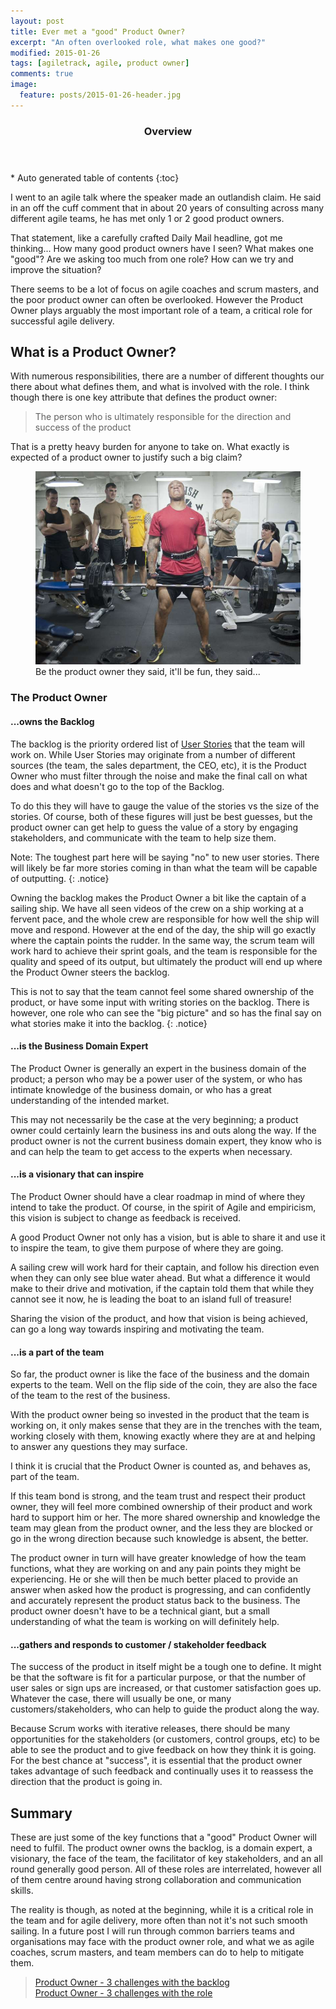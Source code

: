 ```yaml
---
layout: post
title: Ever met a "good" Product Owner?
excerpt: "An often overlooked role, what makes one good?"
modified: 2015-01-26
tags: [agiletrack, agile, product owner]
comments: true
image:
  feature: posts/2015-01-26-header.jpg
---
```


<section id="table-of-contents" class="toc">
  <header>
    <h3>Overview</h3>
  </header>
<div id="drawer" markdown="1">
*  Auto generated table of contents
{:toc}
</div>
</section><!-- /#table-of-contents -->

I went to an agile talk where the speaker made an outlandish claim. He said in an off the cuff comment that in about 20 years of consulting across many different agile teams, he has met only 1 or 2 good product owners.

That statement, like a carefully crafted Daily Mail headline, got me thinking... How many good product owners have I seen? What makes one "good"? Are we asking too much from one role? How can we try and improve the situation?

There seems to be a lot of focus on agile coaches and scrum masters, and the poor product owner can often be overlooked.  However the Product Owner plays arguably the most important role of a team, a critical role for successful agile delivery.

## What is a Product Owner?

With numerous responsibilities, there are a number of different thoughts our there about what defines them, and what is involved with the role. I think though there is one key attribute that defines the product owner:

> The person who is ultimately responsible for the direction and success of the product

That is a pretty heavy burden for anyone to take on.  What exactly is expected of a product owner to justify such a big claim?

<figure>
<img src="../images/posts/2015-01-26-weight.jpg">
<figcaption>Be the product owner they said, it'll be fun, they said...</figcaption>
</figure>

### The Product Owner

#### ...owns the Backlog

The backlog is the priority ordered list of <a href="http://en.wikipedia.org/wiki/User_story" target="_blank">User Stories</a> that the team will work on. While User Stories may originate from a number of different sources (the team, the sales department, the CEO, etc), it is the Product Owner who must filter through the noise and make the final call on what does and what doesn't go to the top of the Backlog.

To do this they will have to gauge the value of the stories vs the size of the stories.  Of course, both of these figures will just be best guesses, but the product owner can get help to guess the value of a story by engaging stakeholders, and communicate with the team to help size them.

Note: The toughest part here will be saying "no" to new user stories.  There will likely be far more stories coming in than what the team will be capable of outputting.
{: .notice}

Owning the backlog makes the Product Owner a bit like the captain of a sailing ship.  We have all seen videos of the crew on a ship working at a fervent pace, and the whole crew are responsible for how well the ship will move and respond.  However at the end of the day, the ship will go exactly where the captain points the rudder. In the same way, the scrum team will work hard to achieve their sprint goals, and the team is responsible for the quality and speed of its output, but ultimately the product will end up where the Product Owner steers the backlog.

This is not to say that the team cannot feel some shared ownership of the product, or have some input with writing stories on the backlog.  There is however, one role who can see the "big picture" and so has the final say on what stories make it into the backlog.
{: .notice}

#### ...is the Business Domain Expert

The Product Owner is generally an expert in the business domain of the product; a person who may be a power user of the system, or who has intimate knowledge of the business domain, or who has a great understanding of the intended market.

This may not necessarily be the case at the very beginning; a product owner could certainly learn the business ins and outs along the way.  If the product owner is not the current business domain expert, they know who is and can help the team to get access to the experts when necessary.

#### ...is a visionary that can inspire

The Product Owner should have a clear roadmap in mind of where they intend to take the product. Of course, in the spirit of Agile and empiricism, this vision is subject to change as feedback is received.

A good Product Owner not only has a vision, but is able to share it and use it to inspire the team, to give them purpose of where they are going.

A sailing crew will work hard for their captain, and follow his direction even when they can only see blue water ahead. But what a difference it would make to their drive and motivation, if the captain told them that while they cannot see it now, he is leading the boat to an island full of treasure!

Sharing the vision of the product, and how that vision is being achieved, can go a long way towards inspiring and motivating the team.

#### ...is a part of the team

So far, the product owner is like the face of the business and the domain experts to the team.  Well on the flip side of the coin, they are also the face of the team to the rest of the business.

With the product owner being so invested in the product that the team is working on, it only makes sense that they are in the trenches with the team, working closely with them, knowing exactly where they are at and helping to answer any questions they may surface.

I think it is crucial that the Product Owner is counted as, and behaves as, part of the team.

If this team bond is strong, and the team trust and respect their product owner, they will feel more combined ownership of their product and work hard to support him or her.  The more shared ownership and knowledge the team may glean from the product owner, and the less they are blocked or go in the wrong direction because such knowledge is absent, the better.

The product owner in turn will have greater knowledge of how the team functions, what they are working on and any pain points they might be experiencing.  He or she will then be much better placed to provide an answer when asked how the product is progressing, and can confidently and accurately represent the product status back to the business.  The product owner doesn't have to be a technical giant, but a small understanding of what the team is working on will definitely help.

#### ...gathers and responds to customer / stakeholder feedback

The success of the product in itself might be a tough one to define.  It might be that the software is fit for a particular purpose, or that the number of user sales or sign ups are increased, or that customer satisfaction goes up.  Whatever the case, there will usually be one, or many customers/stakeholders, who can help to guide the product along the way.

Because Scrum works with iterative releases, there should be many opportunities for the stakeholders (or customers, control groups, etc) to be able to see the product and to give feedback on how they think it is going.  For the best chance at "success", it is essential that the product owner takes advantage of such feedback and continually uses it to reassess the direction that the product is going in.

## Summary

These are just some of the key functions that a "good" Product Owner will need to fulfil.  The product owner owns the backlog, is a domain expert, a visionary, the face of the team, the facilitator of key stakeholders, and an all round generally good person.  All of these roles are interrelated, however all of them centre around having strong collaboration and communication skills.

The reality is though, as noted at the beginning, while it is a critical role in the team and for agile delivery, more often than not it's not such smooth sailing.  In a future post I will run through common barriers teams and organisations may face with the product owner role, and what we as agile coaches, scrum masters, and team members can do to help to mitigate them.

> <a href="../product-owner-backlog">Product Owner - 3 challenges with the backlog</a><br>
> <a href="../product-owner-role">Product Owner - 3 challenges with the role</a>